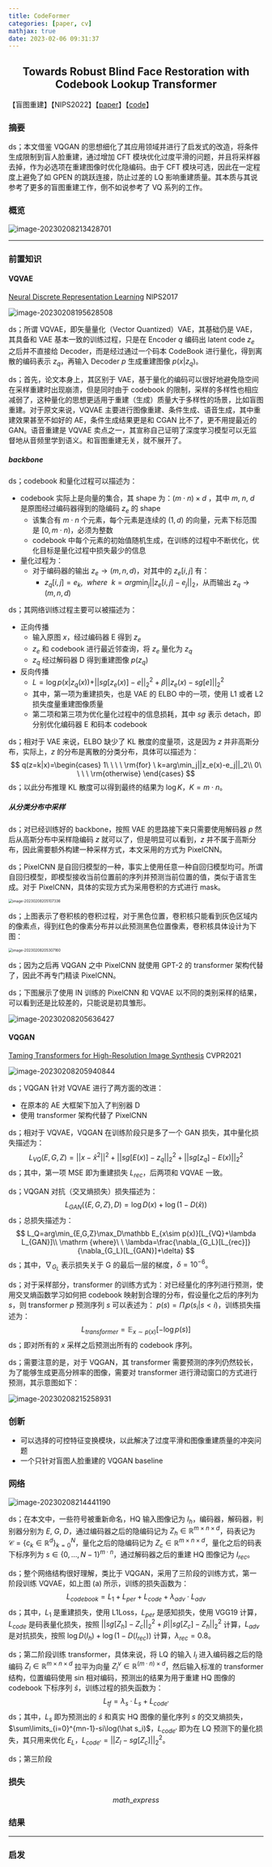 ```yaml
---
title: CodeFormer
categories: [paper, cv]
mathjax: true
date: 2023-02-06 09:31:37
---
```


<h2><center> Towards Robust Blind Face Restoration with Codebook Lookup Transformer </center></h2>

【盲图重建】【NIPS2022】【[paper](http://arxiv.org/abs/2206.11253)】【[code](https://github.com/sczhou/CodeFormer)】

### 摘要

ds；本文借鉴 VQGAN 的思想细化了其应用领域并进行了启发式的改造，将条件生成限制到盲人脸重建，通过增加 CFT 模块优化过度平滑的问题，并且将采样器去掉，作为必选项在重建图像时优化隐编码。由于 CFT 模块可选，因此在一定程度上避免了如 GPEN 的跳跃连接，防止过差的 LQ 影响重建质量。其本质与其说参考了更多的盲图重建工作，倒不如说参考了 VQ 系列的工作。

### 概览

![image-20230208213428701](CodeFormer/image-20230208213428701.png)

<!-- more -->

----

### 前置知识

#### VQVAE

[Neural Discrete Representation Learning](http://arxiv.org/abs/1711.00937)  NIPS2017

![image-20230208195628508](CodeFormer/image-20230208195628508.png)

ds；所谓 VQVAE，即矢量量化（Vector Quantized）VAE，其基础仍是 VAE，其具备和 VAE 基本一致的训练过程，只是在 Encoder $q$ 编码出 latent code $z_e$ 之后并不直接给 Decoder，而是经过通过一个码本 CodeBook 进行量化，得到离散的编码表示 $z_q$，再输入 Decoder $p$ 生成重建图像 $p(x|z_q)$。

ds；首先，论文本身上，其区别于 VAE，基于量化的编码可以很好地避免隐空间在采样重建时出现崩溃，但是同时由于 codebook 的限制，采样的多样性也相应减弱了，这种量化的思想更适用于重建（生成）质量大于多样性的场景，比如盲图重建。对于原文来说，VQVAE 主要进行图像重建、条件生成、语音生成，其中重建效果甚至不如好的 AE，条件生成结果更是和 CGAN 比不了，更不用提最近的 GAN。语音重建是 VQVAE 卖点之一，其宣称自己证明了深度学习模型可以无监督地从音频里学到语义。和盲图重建无关，就不展开了。

##### backbone

ds；codebook 和量化过程可以描述为：

- codebook 实际上是向量的集合，其 shape 为：$(m\cdot n)\times d$ ，其中 $m,\ n,\ d$ 是原图经过编码器得到的隐编码 $z_e$ 的 shape
  - 该集合有 $m\cdot n$ 个元素，每个元素是连续的 $(1,d)$ 的向量，元素下标范围是 $[0,m\cdot n)$，必须为整数
  - codebook 中每个元素的初始值随机生成，在训练的过程中不断优化，优化目标是量化过程中损失最少的信息
- 量化过程为：
  - 对于编码器的输出 $z_e\to(m,n,d)$，对其中的 $z_e[i,j]$ 有：
    - $z_q[i,j] = e_k,\ \ where\ \ k=arg\min_j||z_e[i,j]-e_j||_2$，从而输出 $z_q\to(m,n,d)$

ds；其网络训练过程主要可以被描述为：

- 正向传播
  - 输入原图 $x$，经过编码器 E 得到 $z_e$
  - $z_e$ 和 codebook 进行最近邻查询，将 $z_e$ 量化为 $z_q$
  - $z_q$ 经过解码器 D 得到重建图像 $p(z_q)$
- 反向传播
  - $L=\log p(x|z_q(x))+||sg[z_e(x)]-e||_2^2+\beta||z_e(x)-sg[e]||_2^2$
  - 其中，第一项为重建损失，也是 VAE 的 ELBO 中的一项，使用 L1 或者 L2 损失度量重建图像质量
  - 第二项和第三项为优化量化过程中的信息损耗，其中 $sg$ 表示 detach，即分别优化编码器 E 和码本 codebook

ds；相对于 VAE 来说，ELBO 缺少了 KL 散度的度量项，这是因为 $z$ 并非高斯分布，实际上，$z$ 的分布是离散的分类分布，具体可以描述为：
$$
q(z=k|x)=\begin{cases}
1\ \ \ \ \rm{for} \ k=arg\min_j||z_e(x)-e_j||_2\\
0\ \ \ \ \rm{otherwise}
\end{cases}
$$
ds；以此分布推理 KL 散度可以得到最终的结果为 $\log K$，$K=m\cdot n$。

##### 从分类分布中采样

ds；对已经训练好的 backbone，按照 VAE 的思路接下来只需要使用解码器 $p$ 然后从高斯分布中采样隐编码 $z$ 就可以了，但是明显可以看到，$z$ 并不属于高斯分布，因此需要额外构建一种采样方式，本文采用的方式为 PixelCNN。

ds；PixelCNN 是自回归模型的一种，事实上使用任意一种自回归模型均可。所谓自回归模型，即模型接收当前位置前的序列并预测当前位置的值，类似于语言生成。对于 PixelCNN，具体的实现方式为采用卷积的方式进行 mask。

<img src="CodeFormer/image-20230208205107336.png" alt="image-20230208205107336" style="zoom:50%;" />

ds；上图表示了卷积核的卷积过程，对于黑色位置，卷积核只能看到灰色区域内的像素点，得到红色的像素分布并以此预测黑色位置像素，卷积核具体设计为下图：

<img src="CodeFormer/image-20230208205307160.png" alt="image-20230208205307160" style="zoom:50%;" />

ds；因为之后再 VQGAN 之中 PixelCNN 就使用 GPT-2 的 transformer 架构代替了，因此不再专门精读 PixelCNN。

ds；下图展示了使用 IN 训练的 PixelCNN 和 VQVAE 以不同的类别采样的结果，可以看到还是比较差的，只能说是初具雏形。

![image-20230208205636427](CodeFormer/image-20230208205636427.png)

#### VQGAN

[Taming Transformers for High-Resolution Image Synthesis](http://arxiv.org/abs/2012.09841)  CVPR2021

![image-20230208205940844](CodeFormer/image-20230208205940844.png)

ds；VQGAN 针对 VQVAE 进行了两方面的改进：

- 在原本的 AE 大框架下加入了判别器 D
- 使用 transformer 架构代替了 PixelCNN

ds；相对于 VQVAE，VQGAN 在训练阶段只是多了一个 GAN 损失，其中量化损失描述为：
$$
L_{VQ}(E,G,Z)=||x-\hat x^2||^2+||sg[E(x)]-z_q||_2^2+||sg[z_q]-E(x)||_2^2
$$
ds；其中，第一项 MSE 即为重建损失 $L_{rec}$，后两项和 VQVAE 一致。

ds；VQGAN 对抗（交叉熵损失）损失描述为：
$$
L_{GAN}(\{E,G,Z\},D)=\log D(x)+\log(1-D(\hat x))
$$
ds；总损失描述为：
$$
L_Q=arg\min_{E,G,Z}\max_D\mathbb E_{x\sim p(x)}[L_{VQ}+\lambda L_{GAN}]\\
\mathrm {where}\ \  \lambda=\frac{\nabla_{G_L}[L_{rec}]}{\nabla_{G_L}[L_{GAN}]+\delta}
$$
ds；其中，$\nabla_{G_L}$ 表示损失关于 G 的最后一层的梯度，$\delta=10^{-6}$。

ds；对于采样部分，transformer 的训练方式为：对已经量化的序列进行预测，使用交叉熵函数学习如何把 codebook 映射到合理的分布，假设量化之后的序列为 $s$，则 transformer $p$ 预测序列 $s$ 可以表述为： $p(s)=\Pi_ip(s_i|s<i)$，训练损失描述为：
$$
L_{transformer}=\mathbb E_{x\sim p(x)}[-\log p(s)]
$$
ds；即对所有的 $x$ 采样之后预测出所有的 codebook 序列。

ds；需要注意的是，对于 VQGAN，其 transformer 需要预测的序列仍然较长，为了能够生成更高分辨率的图像，需要对 transformer 进行滑动窗口的方式进行预测，其示意图如下：

![image-20230208215258931](CodeFormer/image-20230208215258931.png)

### 创新

- 可以选择的可控特征变换模块，以此解决了过度平滑和图像重建质量的冲突问题
- 一个只针对盲图人脸重建的 VQGAN baseline

### 网络

![image-20230208214441190](CodeFormer/image-20230208214441190.png)

ds；在本文中，一些符号被重新命名，HQ 输入图像记为 $I_h$，编码器，解码器，判别器分别为 $E,\ G,\ D$，通过编码器之后的隐编码记为 $Z_h\in\mathbb R^{m\times n\times d}$，码表记为 $\mathcal C =\{c_k\in\mathbb R^d\}_{k=0}^N$，量化之后的隐编码记为 $Z_c\in\mathbb R^{m\times n\times d}$，量化之后的码表下标序列为 $s\in\{0,...,N-1\}^{m\cdot n}$，通过解码器之后的重建 HQ 图像记为 $I_{rec}$。

ds；整个网络结构很好理解，类比于 VQGAN，采用了三阶段的训练方式，第一阶段训练 VQVAE，如上图 (a) 所示，训练的损失函数为：
$$
L_{codebook}=L_1+L_{per}+L_{code}+\lambda_{adv}\cdot L_{adv}
$$
ds；其中，$L_1$ 是重建损失，使用 L1Loss，$L_{per}$ 是感知损失，使用 VGG19 计算，$L_{code}$ 是码表量化损失，按照 $||sg[Z_h]-Z_c||_2^2+\beta||sg[Z_c]-Z_h||_2^2$ 计算，$L_{adv}$ 是对抗损失，按照 $\log D(I_h)+\log(1-D(I_{rec}))$ 计算，$\lambda_{rec}=0.8$。

ds；第二阶段训练 transformer，具体来说，将 LQ 的输入 $I_l$ 进入编码器之后的隐编码 $Z_l\in\mathbb R^{m\times n\times d}$ 拉平为向量 $Z_l^v\in\mathbb R^{(m\cdot n)\times d}$，然后输入标准的 transformer 结构，位置编码使用 sin 相对编码，预测出的结果为用于重建 HQ 图像的 codebook 下标序列 $\hat s$，训练过程的损失函数为：
$$
L_{tf}=\lambda_{s}\cdot L_{s}+L_{code'}
$$
ds；其中，$L_s$ 即为预测出的 $\hat s$ 和真实 HQ 图像的量化序列 $s$ 的交叉熵损失，$\sum\limits_{i=0}^{mn-1}-si\log(\hat s_i)$，$L_{code'}$ 即为在 LQ 预测下的量化损失，其只用来优化 $E_L$，$L_{code'}=||Z_l-sg[Z_c]||_2^2$。

ds；第三阶段

### 损失

$$
math\_express
$$

### 结果

----

### 启发



